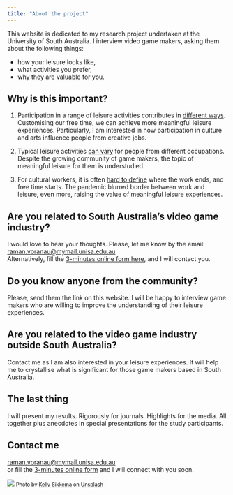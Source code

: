 ```yaml
---
title: "About the project"
---
```


This website is dedicated to my research project undertaken at the University of South Australia. I interview video game makers, asking them about the following things:

* how your leisure looks like,
* what activities you prefer,
* why they are valuable for you.

## Why is this important?

1. Participation in a range of leisure activities contributes in [different ways](https://link.springer.com/article/10.1007/s10902-013-9435-x). Customising our free time, we can achieve more meaningful leisure experiences. Particularly, I am interested in how participation in culture and arts influence people from creative jobs.

2. Typical leisure activities [can vary](https://journals.sagepub.com/doi/full/10.1177/0038038518772737) for people from different occupations. Despite the growing community of game makers, the topic of meaningful leisure for them is understudied.

3. For cultural workers, it is often [hard to define](http://www.e-flux.com/wp-content/uploads/2013/05/2.-Maurizio-Lazzarato-Immaterial-Labor.pdf) where the work ends, and free time starts. The pandemic blurred border between work and leisure, even more, raising the value of meaningful leisure experiences.

## Are you related to South Australia’s video game industry?

I would love to hear your thoughts. Please, let me know by the email: raman.voranau@mymail.unisa.edu.au<br> 
Alternatively, fill the [3-minutes online form here](https://www.surveymonkey.com/r/C5J2WBW), and I will contact you.

## Do you know anyone from the community?

Please, send them the link on this website. I will be happy to interview game makers who are willing to improve the understanding of their leisure experiences.

## Are you related to the video game industry outside South Australia?

Contact me as I am also interested in your leisure experiences. It will help me to crystallise what is significant for those game makers based in South Australia.

## The last thing

I will present my results. Rigorously for journals. Highlights for the media. All together plus anecdotes in special presentations for the study participants.

## Contact me

raman.voranau@mymail.unisa.edu.au<br>
or fill the [3-minutes online form](https://www.surveymonkey.com/r/C5J2WBW) and I will connect with you soon.

![](/kelly-sikkema-PgToaHfQjq0-unsplash_optimized.jpg)
<small>Photo by <a href="https://unsplash.com/@kellysikkema">Kelly Sikkema</a> on <a href="https://unsplash.com/">Unsplash</a></small>